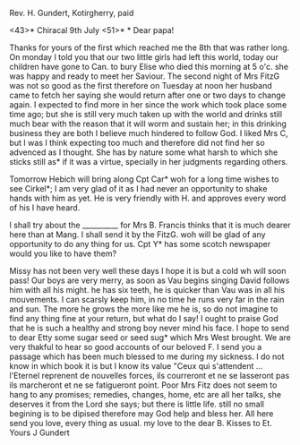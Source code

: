 Rev. H. Gundert, Kotirgherry, paid

<43>* Chiracal 9th July <51>*
 <Wednesday>*
Dear papa!

Thanks for yours of the first which reached me the 8th that was rather long. On monday I told you that our two little girls had left this world, today our children have gone to Can. to bury Elise who died this morning at 5 o'c. she was happy and ready to meet her Saviour. The second night of Mrs FitzG was not so good as the first therefore on Tuesday at noon her husband came to fetch her saying she would return after one or two days to change again. I expected to find more in her since the work which took place some time ago; but she is still very much taken up with the world and drinks still much bear with the reason <idea> that it will worm and sustain her; in this drinking business they are both I believe much hindered to follow God. I liked Mrs C, but I was I think expecting too much and therefore did not find her so advenced as I thought. She has by nature some what harsh to which she sticks still as* if it was a virtue, specially in her judgments regarding others.

Tomorrow Hebich will bring along Cpt Car<r>* woh for a long time wishes to see Cirkel*; I am very glad of it as I had never an opportunity to shake hands with him as yet. He is very friendly with H. and approves every word of his I have heard.

I shall try about the __________ for Mrs B. Francis thinks that it is much dearer here than at Mang. I shall send it by the FitzG. woh will be glad of any opportunity to do any thing for us. Cpt Y<oung>* has some scotch newspaper would you like to have them?

Missy has not been very well these days I hope it is but a cold wh will soon pass! Our boys are very merry, as soon as Vau begins singing David follows him with all his might. he has six teeth, he is quicker than Vau was in all his mouvements. I can scarsly keep him, in no time he runs very far in the rain and sun. The more he grows the more like me he is, so do not imagine to find any thing fine at your return, but what do I say! I ought to praise God that he is such a healthy and strong boy never mind his face. I hope to send to dear Etty some sugar seed or seed sug* which Mrs West brought. We are very thakful to hear so good accounts of our beloved F. I send you a passage which has been much blessed to me during my sickness. I do not know in which book it is but I know its value "Ceux qui s'attendent … l'Eternel reprenent de nouvelles forces, ils courreront et ne se lasseront pas ils marcheront et ne se fatigueront point. Poor Mrs Fitz does not seem to hang to any promises; remedies, changes, home, etc are all her talks, she deserves it <sickness> from the Lord she says; but there is little life. still no small begining is to be dipised therefore may God help and bless her. All here send you love, every thing as usual. my love to the dear B. Kisses to Et.
 Yours J Gundert

